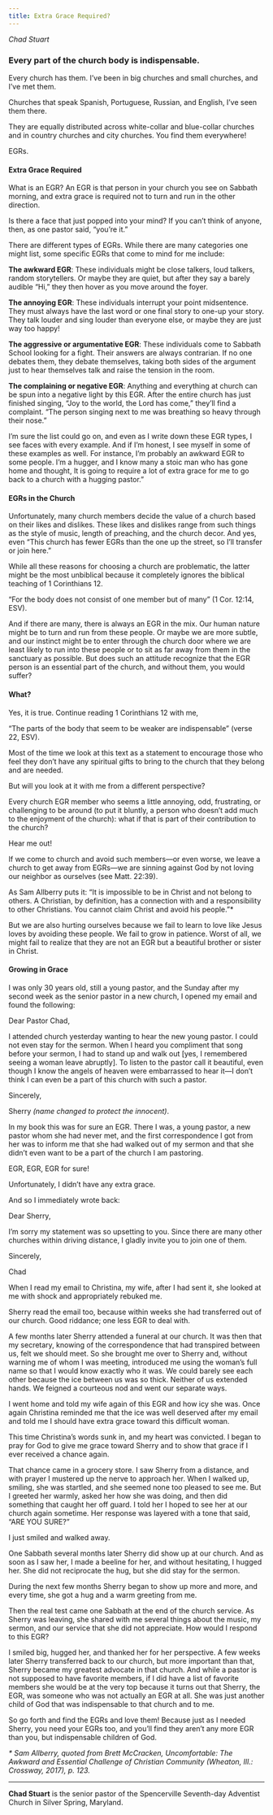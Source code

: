 ```yaml
---
title: Extra Grace Required?
---
```


_Chad Stuart_

### Every part of the church body is indispensable.

Every church has them. I’ve been in big churches and small churches, and I’ve met them.

Churches that speak Spanish, Portuguese, Russian, and English, I’ve seen them there.

They are equally distributed across white-collar and blue-collar churches and in country churches and city churches. You find them everywhere!

EGRs.

#### Extra Grace Required

What is an EGR? An EGR is that person in your church you see on Sabbath morning, and extra grace is required not to turn and run in the other direction.

Is there a face that just popped into your mind? If you can’t think of anyone, then, as one pastor said, “you’re it.”

There are different types of EGRs. While there are many categories one might list, some specific EGRs that come to mind for me include:

**The awkward EGR**: These individuals might be close talkers, loud talkers, random storytellers. Or maybe they are quiet, but after they say a barely audible “Hi,” they then hover as you move around the foyer.

**The annoying EGR**: These individuals interrupt your point midsentence. They must always have the last word or one final story to one-up your story. They talk louder and sing louder than everyone else, or maybe they are just way too happy!

**The aggressive or argumentative EGR**: These individuals come to Sabbath School looking for a fight. Their answers are always contrarian. If no one debates them, they debate themselves, taking both sides of the argument just to hear themselves talk and raise the tension in the room.

**The complaining or negative EGR**: Anything and everything at church can be spun into a negative light by this EGR. After the entire church has just finished singing, “Joy to the world, the Lord has come,” they’ll find a complaint. “The person singing next to me was breathing so heavy through their nose.”

I’m sure the list could go on, and even as I write down these EGR types, I see faces with every example. And if I’m honest, I see myself in some of these examples as well. For instance, I’m probably an awkward EGR to some people. I’m a hugger, and I know many a stoic man who has gone home and thought, It is going to require a lot of extra grace for me to go back to a church with a hugging pastor.”

#### EGRs in the Church

Unfortunately, many church members decide the value of a church based on their likes and dislikes. These likes and dislikes range from such things as the style of music, length of preaching, and the church decor. And yes, even “This church has fewer EGRs than the one up the street, so I’ll transfer or join here.”

While all these reasons for choosing a church are problematic, the latter might be the most unbiblical because it completely ignores the biblical teaching of 1 Corinthians 12.

“For the body does not consist of one member but of many” (1 Cor. 12:14, ESV).

And if there are many, there is always an EGR in the mix. Our human nature might be to turn and run from these people. Or maybe we are more subtle, and our instinct might be to enter through the church door where we are least likely to run into these people or to sit as far away from them in the sanctuary as possible. But does such an attitude recognize that the EGR person is an essential part of the church, and without them, you would suffer?

#### What?

Yes, it is true. Continue reading 1 Corinthians 12 with me,

“The parts of the body that seem to be weaker are indispensable” (verse 22, ESV).

Most of the time we look at this text as a statement to encourage those who feel they don’t have any spiritual gifts to bring to the church that they belong and are needed.

But will you look at it with me from a different perspective?

Every church EGR member who seems a little annoying, odd, frustrating, or challenging to be around (to put it bluntly, a person who doesn’t add much to the enjoyment of the church): what if that is part of their contribution to the church?

Hear me out!

If we come to church and avoid such members—or even worse, we leave a church to get away from EGRs—we are sinning against God by not loving our neighbor as ourselves (see Matt. 22:39).

As Sam Allberry puts it: “It is impossible to be in Christ and not belong to others. A Christian, by definition, has a connection with and a responsibility to other Christians. You cannot claim Christ and avoid his people.”*

But we are also hurting ourselves because we fail to learn to love like Jesus loves by avoiding these people. We fail to grow in patience. Worst of all, we might fail to realize that they are not an EGR but a beautiful brother or sister in Christ.

#### Growing in Grace

I was only 30 years old, still a young pastor, and the Sunday after my second week as the senior pastor in a new church, I opened my email and found the following:

Dear Pastor Chad,

I attended church yesterday wanting to hear the new young pastor. I could not even stay for the sermon. When I heard you compliment that song before your sermon, I had to stand up and walk out [yes, I remembered seeing a woman leave abruptly]. To listen to the pastor call it beautiful, even though I know the angels of heaven were embarrassed to hear it—I don’t think I can even be a part of this church with such a pastor.

Sincerely,

Sherry _(name changed to protect the innocent)_.

In my book this was for sure an EGR. There I was, a young pastor, a new pastor whom she had never met, and the first correspondence I got from her was to inform me that she had walked out of my sermon and that she didn’t even want to be a part of the church I am pastoring.

EGR, EGR, EGR for sure!

Unfortunately, I didn’t have any extra grace.

And so I immediately wrote back:

Dear Sherry,

I’m sorry my statement was so upsetting to you. Since there are many other churches within driving distance, I gladly invite you to join one of them.

Sincerely,

Chad

When I read my email to Christina, my wife, after I had sent it, she looked at me with shock and appropriately rebuked me.

Sherry read the email too, because within weeks she had transferred out of our church. Good riddance; one less EGR to deal with.

A few months later Sherry attended a funeral at our church. It was then that my secretary, knowing of the correspondence that had transpired between us, felt we should meet. So she brought me over to Sherry and, without warning me of whom I was meeting, introduced me using the woman’s full name so that I would know exactly who it was. We could barely see each other because the ice between us was so thick. Neither of us extended hands. We feigned a courteous nod and went our separate ways.

I went home and told my wife again of this EGR and how icy she was. Once again Christina reminded me that the ice was well deserved after my email and told me I should have extra grace toward this difficult woman.

This time Christina’s words sunk in, and my heart was convicted. I began to pray for God to give me grace toward Sherry and to show that grace if I ever received a chance again.

That chance came in a grocery store. I saw Sherry from a distance, and with prayer I mustered up the nerve to approach her. When I walked up, smiling, she was startled, and she seemed none too pleased to see me. But I greeted her warmly, asked her how she was doing, and then did something that caught her off guard. I told her I hoped to see her at our church again sometime. Her response was layered with a tone that said, “ARE YOU SURE?”

I just smiled and walked away.

One Sabbath several months later Sherry did show up at our church. And as soon as I saw her, I made a beeline for her, and without hesitating, I hugged her. She did not reciprocate the hug, but she did stay for the sermon.

During the next few months Sherry began to show up more and more, and every time, she got a hug and a warm greeting from me.

Then the real test came one Sabbath at the end of the church service. As Sherry was leaving, she shared with me several things about the music, my sermon, and our service that she did not appreciate. How would I respond to this EGR?

I smiled big, hugged her, and thanked her for her perspective. A few weeks later Sherry transferred back to our church, but more important than that, Sherry became my greatest advocate in that church. And while a pastor is not supposed to have favorite members, if I did have a list of favorite members she would be at the very top because it turns out that Sherry, the EGR, was someone who was not actually an EGR at all. She was just another child of God that was indispensable to that church and to me.

So go forth and find the EGRs and love them! Because just as I needed Sherry, you need your EGRs too, and you’ll find they aren’t any more EGR than you, but indispensable children of God.

_* Sam Allberry, quoted from Brett McCracken, Uncomfortable: The Awkward and Essential Challenge of Christian Community (Wheaton, Ill.: Crossway, 2017), p. 123._

---

**Chad Stuart** is the senior pastor of the Spencerville Seventh-day Adventist Church in Silver Spring, Maryland.